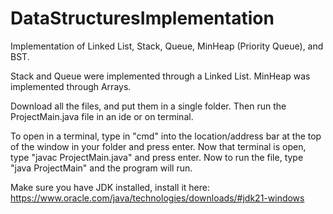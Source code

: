 # DataStructuresImplementation
Implementation of Linked List, Stack, Queue, MinHeap (Priority Queue), and BST.

Stack and Queue were implemented through a Linked List.
MinHeap was implemented through Arrays.

Download all the files, and put them in a single folder. Then run the ProjectMain.java file in an ide or on terminal.

To open in a terminal, type in "cmd" into the location/address bar at the top of the window in your folder and press enter. Now that terminal is open, type "javac ProjectMain.java" and press enter. Now to run the file, type "java ProjectMain" and the program will run.

Make sure you have JDK installed, install it here: https://www.oracle.com/java/technologies/downloads/#jdk21-windows
